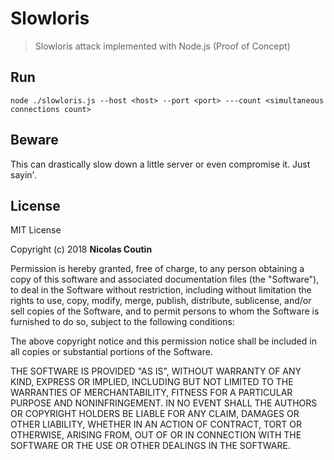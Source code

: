 # Slowloris

> Slowloris attack implemented with Node.js (Proof of Concept)

## Run

`node ./slowloris.js --host <host> --port <port> ---count <simultaneous connections count>`

## Beware

This can drastically slow down a little server or even compromise it. Just sayin'.

## License

MIT License

Copyright (c) 2018 **Nicolas Coutin**

Permission is hereby granted, free of charge, to any person obtaining a copy of this software and associated documentation files (the "Software"), to deal in the Software without restriction, including without limitation the rights to use, copy, modify, merge, publish, distribute, sublicense, and/or sell copies of the Software, and to permit persons to whom the Software is furnished to do so, subject to the following conditions:

The above copyright notice and this permission notice shall be included in all copies or substantial portions of the Software.

THE SOFTWARE IS PROVIDED "AS IS", WITHOUT WARRANTY OF ANY KIND, EXPRESS OR IMPLIED, INCLUDING BUT NOT LIMITED TO THE WARRANTIES OF MERCHANTABILITY, FITNESS FOR A PARTICULAR PURPOSE AND NONINFRINGEMENT. IN NO EVENT SHALL THE AUTHORS OR COPYRIGHT HOLDERS BE LIABLE FOR ANY CLAIM, DAMAGES OR OTHER LIABILITY, WHETHER IN AN ACTION OF CONTRACT, TORT OR OTHERWISE, ARISING FROM, OUT OF OR IN CONNECTION WITH THE SOFTWARE OR THE USE OR OTHER DEALINGS IN THE SOFTWARE.
